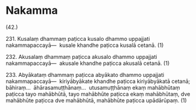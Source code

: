 # Nakamma

(42.)

231\. Kusalaṃ dhammaṃ paṭicca kusalo dhammo uppajjati nakammapaccayā—  kusale khandhe paṭicca kusalā cetanā. (1)

232\. Akusalaṃ dhammaṃ paṭicca akusalo dhammo uppajjati nakammapaccayā—  akusale khandhe paṭicca akusalā cetanā. (1)

233\. Abyākataṃ dhammaṃ paṭicca abyākato dhammo uppajjati nakammapaccayā—  kiriyābyākate khandhe paṭicca kiriyābyākatā cetanā; bāhiraṃ…  āhārasamuṭṭhānaṃ…  utusamuṭṭhānaṃ ekaṃ mahābhūtaṃ paṭicca tayo mahābhūtā, tayo mahābhūte paṭicca ekaṃ mahābhūtaṃ, dve mahābhūte paṭicca dve mahābhūtā, mahābhūte paṭicca upādārūpaṃ. (1)
